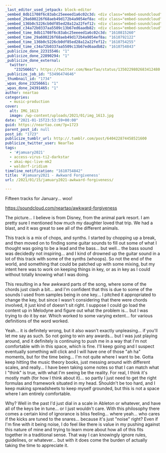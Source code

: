 ```yaml
---
_last_editor_used_jetpack: block-editor
_oembed_8db11708f6c83abc25eeeed1a6c02c3d: <div class="embed-soundcloud"><iframe title="Almost There by NearTao" width="500" height="400" scrolling="no" frameborder="no" src="https://w.soundcloud.com/player/?visual=true&url=https%3A%2F%2Fapi.soundcloud.com%2Ftracks%2F966831541&show_artwork=true&maxwidth=500&maxheight=750&dnt=1"></iframe></div>
_oembed_29a600226f68aeb49d172b4a9054ef8a: <div class="embed-soundcloud"><iframe title="Awkward Forgiveness by NearTao" width="500" height="400" scrolling="no" frameborder="no" src="https://w.soundcloud.com/player/?visual=true&url=https%3A%2F%2Fapi.soundcloud.com%2Ftracks%2F966274384&show_artwork=true&maxwidth=500&maxheight=750&dnt=1"></iframe></div>
_oembed_136b0c5226cb0df85ed28a12a22fef12: <div class="embed-soundcloud"><iframe title="Awkward Forgiveness by NearTao" width="750" height="400" scrolling="no" frameborder="no" src="https://w.soundcloud.com/player/?visual=true&url=https%3A%2F%2Fapi.soundcloud.com%2Ftracks%2F966274384&show_artwork=true&maxwidth=750&maxheight=1000&dnt=1"></iframe></div>
_oembed_c34a72b0337aa5509c13b67ed6aadb82: <div class="embed-soundcloud"><iframe title="Awkward Forgiveness by NearTao" width="584" height="400" scrolling="no" frameborder="no" src="https://w.soundcloud.com/player/?visual=true&url=https%3A%2F%2Fapi.soundcloud.com%2Ftracks%2F966274384&show_artwork=true&maxwidth=584&maxheight=876&dnt=1"></iframe></div>
_oembed_time_8db11708f6c83abc25eeeed1a6c02c3d: "1610815260"
_oembed_time_29a600226f68aeb49d172b4a9054ef8a: "1610792122"
_oembed_time_136b0c5226cb0df85ed28a12a22fef12: "1610754255"
_oembed_time_c34a72b0337aa5509c13b67ed6aadb82: "1610754843"
_publicize_done_22315546: "1"
_publicize_done_22890294: "1"
_publicize_done_external:
  twitter:
    "23256661": https://twitter.com/NearTao/status/1350229802683412480
_publicize_job_id: "53496474646"
_thumbnail_id: "1734"
_wpas_done_23256661: "1"
_wpas_done_24391465: "1"
author: neartao
categories:
  - music-production
cover:
  alt: IMG_1613
  image: /wp-content/uploads/2021/01/img_1613.jpg
date: "2021-01-15T23:53:59+00:00"
guid: https://neartao.com/?p=1723
parent_post_id: null
post_id: "1723"
publicize_tumblr_url: http://.tumblr.com/post/640422874458521600
publicize_twitter_user: NearTao
tags:
  - '#jamuary2021'
  - access-virus-ti2-darkstar
  - akai-mpc-live-mk2
  - waldorf-iridium
timeline_notification: "1610754842"
title: '#jamuary2021 - Awkward Forgiveness'
url: /2021/01/15/jamuary2021-awkward-forgiveness/

---
```

Fifteen tracks for January... woo!

https://soundcloud.com/neartao/awkward-forgiveness

The picture... I believe is from Disney, from the animal park resort. I am pretty sure I mentioned how much my daughter loved that trip. We had a blast, and it was great to see all of the different animals.

This track is a mix of chops, and synths. I started by chopping up a break, and then moved on to finding some guitar sounds to fill out some of what I thought was going to be a lead and the bass... but well... the bass sound was decidedly not inspiring... and I kind of drowned up the guitar sound in a lot of this track with some of the synths (whoops). So not the end of the world, and something that could be patched up with some mixing, but my intent here was to work on keeping things in key, or as in key as I could without totally knowing what I was doing.

This resulting in a few awkward parts of the song, where some of the chords just clash a bit... and I'm confident that this is due to some of the sounds I used from samples being in one key... I pitched it appropriated to change the key, but since I wasn't considering that there were chords involved, it just kind of doesn't sit right. I suppose I could go load the content up in Melodyne and figure out what the problem is... but I was trying to do it by ear. Which worked to some varying extent... for various definitions of the word worked.

Yeah... it is definitely wrong, but it also wasn't exactly unpleasing... if you'll let me say as such. So not going to win any awards... but I was just playing around, and it definitely is continuing to push me in a way that I'm not comfortable with in this space, which is fine. I'll keep going and I suspect eventually something will click and I will have one of those "ah ha" moments, but for the time being... I'm not quite where I want to be. Gotta keep hitting the music theory books, just messing around with different scales, and really... I have been taking some notes so that I can match what I "think" is true, with what I'm seeing be the reality. For real, I think it's mostly math (for how I think about it)... so partly I just need to get the right formulas and framework situated in my head. Shouldn't be too hard, and I keep making spreadsheets to keep myself grounded, but this is not a space where I am entirely comfortable.

Why? Well in the past I'd just dial in a scale in Ableton or whatever, and have all of the keys be in tune... or I just wouldn't care. With this philosophy there comes a certain kind of ignorance is bliss feeling... where yeah... who cares if the kicks are tuned to the snares... because it's just "noise" right? Even if I'm fine with it being noise, I do feel like there is value in my pushing against this nature of mine and trying to learn more about how all of this fits together in a traditional sense. That way I can knowingly ignore rules, guidelines, or whatever... but with it does come the burden of actually taking the time to appreciate it.
